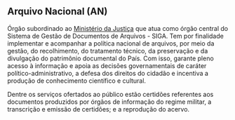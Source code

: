 Arquivo Nacional (AN)
---

Órgão subordinado ao [Ministério da Justiça] que atua como órgão central do Sistema de Gestão de Documentos de Arquivos - SIGA. Tem por finalidade implementar e acompanhar a política nacional de arquivos, por meio da gestão, do recolhimento, do tratamento técnico, da preservação e da divulgação do patrimônio documental do País. Com isso, garante pleno acesso à informação e apoia as decisões governamentais de caráter político-administrativo, a defesa dos direitos do cidadão e incentiva a produção de conhecimento científico e cultural.

Dentre os serviços ofertados ao público estão certidões referentes aos documentos produzidos por órgãos de informação do regime militar, a transcrição e emissão de certidões; e a reprodução do acervo.

[Ministério da Justiça]:/orgao/ministerio-da-justica-mj